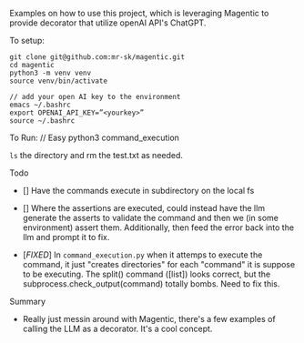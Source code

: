 Examples on how to use this project, which is leveraging Magentic to provide decorator that utilize openAI API's ChatGPT.

To setup:

    git clone git@github.com:mr-sk/magentic.git
    cd magentic
    python3 -m venv venv
    source venv/bin/activate

    // add your open AI key to the environment
    emacs ~/.bashrc
    export OPENAI_API_KEY=”<yourkey>”
    source ~/.bashrc

To Run:
    // Easy
    python3 command_execution

`ls` the directory and rm the test.txt as needed. 


Todo
* [] Have the commands execute in subdirectory on the local fs

* [] Where the assertions are executed, could instead have the llm generate the asserts to validate the command and then we (in some environment) assert them. Additionally, then feed the error back into the llm and prompt it to fix. 

* [*FIXED*] In `command_execution.py` when it attemps to execute the command, it just "creates directories" for each "command" it is suppose to be executing. The split() command ([list]) looks correct, but the subprocess.check_output(command) totally bombs. Need to fix this.

Summary

* Really just messin around with Magentic, there's a few examples of calling the LLM as a decorator. It's a cool concept.
